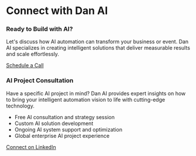 # Connect with Dan AI

<div class="grid grid-2">
    <div class="card">
        <h3>Ready to Build with AI?</h3>
        <p>Let's discuss how AI automation can transform your business or event. Dan AI specializes in creating intelligent solutions that deliver measurable results and scale effortlessly.</p>
        <div style="margin-top: var(--space-lg);">
            <a href="https://cal.com/dan-named/quick-start?overlayCalendar=true" class="btn" target="_blank" rel="noopener">Schedule a Call</a>
        </div>
    </div>
    <div class="card">
        <h3>AI Project Consultation</h3>
        <p>Have a specific AI project in mind? Dan AI provides expert insights on how to bring your intelligent automation vision to life with cutting-edge technology.</p>
        <ul class="feature-list">
            <li>Free AI consultation and strategy session</li>
            <li>Custom AI solution development</li>
            <li>Ongoing AI system support and optimization</li>
            <li>Global enterprise AI project experience</li>
        </ul>
        <div style="margin-top: var(--space-lg);">
            <a href="https://www.linkedin.com/in/vasilyeu/" class="btn btn-outline" target="_blank" rel="noopener">Connect on LinkedIn</a>
        </div>
    </div>
</div>